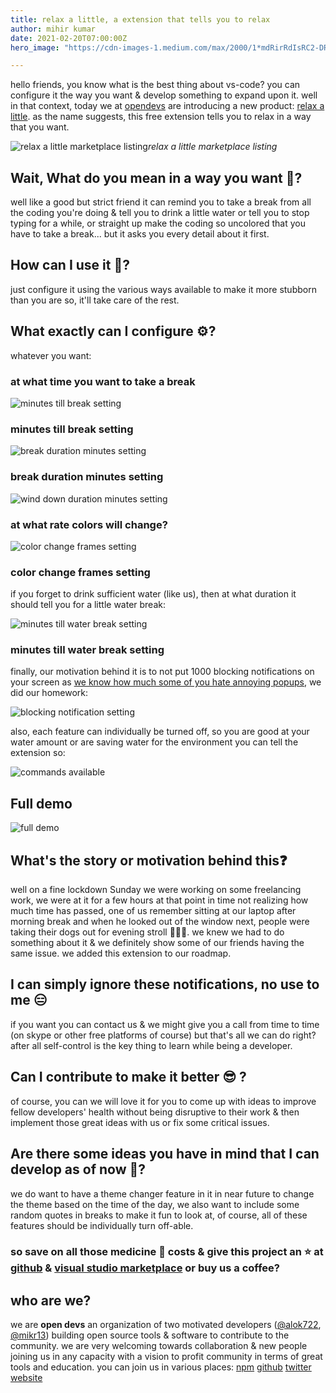 ```yaml
---
title: relax a little, a extension that tells you to relax
author: mihir kumar
date: 2021-02-20T07:00:00Z
hero_image: "https://cdn-images-1.medium.com/max/2000/1*mdRirRdIsRC2-DRumw-sNQ.png"

---
```


hello friends, you know what is the best thing about vs-code? you can configure it the way you want & develop something to expand upon it. well in that context, today we at [opendevs](https://opendevs.in) are introducing a new product: [relax a little](https://marketplace.visualstudio.com/items?itemName=open-devs.relax-a-little). as the name suggests, this free extension tells you to relax in a way that you want.

![relax a little marketplace listing](https://cdn-images-1.medium.com/max/2000/1*mdRirRdIsRC2-DRumw-sNQ.png)*relax a little marketplace listing*

## Wait, What do you mean in a way you want 🤔?

well like a good but strict friend it can remind you to take a break from all the coding you're doing & tell you to drink a little water or tell you to stop typing for a while, or straight up make the coding so uncolored that you have to take a break... but it asks you every detail about it first.

## How can I use it 📜?

just configure it using the various ways available to make it more stubborn than you are so, it'll take care of the rest.

## What exactly can I configure ⚙?

whatever you want:

### at what time you want to take a break

![minutes till break setting](https://cdn-images-1.medium.com/max/2000/1*Dlqxj9by1ogldhPmAcfxIQ.png)

### minutes till break setting

![break duration minutes setting](https://cdn-images-1.medium.com/max/2000/1*3JJeZHIoSfmmY-_jXD0igQ.png)

### break duration minutes setting

![wind down duration minutes setting](https://cdn-images-1.medium.com/max/2000/1*i4Xh4rZI4QCCCJUwdbXoCw.png)

### at what rate colors will change?

![color change frames setting](https://cdn-images-1.medium.com/max/2000/1*YJhLMrCSYNy4ISyQu0y5Gw.png)

### color change frames setting

if you forget to drink sufficient water (like us), then at what duration it should tell you for a little water break:

![minutes till water break setting](https://cdn-images-1.medium.com/max/2000/1*aqOCUNhByLFlR8Y1jdT_KA.png)

### minutes till water break setting

finally, our motivation behind it is to not put 1000 blocking notifications on your screen as [we know how much some of you hate annoying popups](https://github.com/Microsoft/vscode/issues/63460), we did our homework:

![blocking notification setting](https://cdn-images-1.medium.com/max/2000/1*r63m-tYNFCYRHhNTnDCrnw.png)

also, each feature can individually be turned off, so you are good at your water amount or are saving water for the environment you can tell the extension so:

![commands available](https://cdn-images-1.medium.com/max/2000/1*ZiQ8AabvsWxXvSaqx_oCjQ.png)

## Full demo

![full demo](https://raw.githubusercontent.com/open-devs/relax-a-little/main/static/images/demo.gif)

## What's the story or motivation behind this❓

well on a fine lockdown Sunday we were working on some freelancing work, we were at it for a few hours at that point in time not realizing how much time has passed, one of us remember sitting at our laptop after morning break and when he looked out of the window next, people were taking their dogs out for evening stroll 🤦‍♂️🤦‍. we knew we had to do something about it & we definitely show some of our friends having the same issue. we added this extension to our roadmap.

## I can simply ignore these notifications, no use to me 😑

if you want you can contact us & we might give you a call from time to time (on skype or other free platforms of course) but that's all we can do right? after all self-control is the key thing to learn while being a developer.

## Can I contribute to make it better 😎 ?

of course, you can we will love it for you to come up with ideas to improve fellow developers' health without being disruptive to their work & then implement those great ideas with us or fix some critical issues.

## Are there some ideas you have in mind that I can develop as of now 🤩?

we do want to have a theme changer feature in it in near future to change the theme based on the time of the day, we also want to include some random quotes in breaks to make it fun to look at, of course, all of these features should be individually turn off-able.

### so save on all those medicine 💊 costs & give this project an ⭐ at [github](https://github.com/open-devs/relax-a-little) & [visual studio marketplace](https://marketplace.visualstudio.com/items?itemName=open-devs.relax-a-little) or buy us a coffee?

## who are we?

we are **open devs** an organization of two motivated developers ([@alok722](https://github.com/alok722), [@mikr13](https://github.com/mikr13)) building open source tools & software to contribute to the community. we are very welcoming towards collaboration & new people joining us in any capacity with a vision to profit community in terms of great tools and education.
you can join us in various places:
[npm](https://www.npmjs.com/package/fastify-typescript-generator)
[github](https://github.com/open-devs)
[twitter](https://twitter.com/opendevs_2020)
[website](https://opendevs.in)
